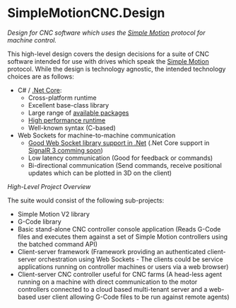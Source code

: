 # SimpleMotionCNC.Design 
*Design for CNC software which uses the [Simple Motion](http://granitedevices.com/wiki/SimpleMotion_V2) protocol for machine control.*

This high-level design covers the design decisions for a suite of CNC software intended for use with drives which speak the [Simple Motion](http://granitedevices.com/wiki/SimpleMotion_V2) protocol. While the design is technology agnostic, the intended technology choices are as follows:
* C# / [.Net Core](https://dotnet.github.io/):
  * Cross-platform runtime
  * Excellent base-class library
  * Large range of [available packages](https://www.nuget.org/)
  * [High performance runtime](https://blogs.msdn.microsoft.com/dotnet/2013/09/30/ryujit-the-next-generation-jit-compiler-for-net/)
  * Well-known syntax (C-based)
* Web Sockets for machine-to-machine communication
  * [Good Web Socket library support in .Net](http://signalr.net/) (.Net Core support in [SignalR 3 comming soon](https://github.com/aspnet/Home/wiki/Roadmap#future-work))
  * Low latency communication (Good for feedback or commands)
  * Bi-directional communication (Send commands, receive positional updates which can be plotted in 3D on the client)

*High-Level Project Overview*

The suite would consist of the following sub-projects:
* Simple Motion V2 library
* G-Code library
* Basic stand-alone CNC controller console application (Reads G-Code files and executes them against a set of Simple Motion controllers using the batched command API)
* Client-server framework (Framework providing an authenticated client-server orchestration using Web Sockets - The clients could be service applications running on controller machines or users via a web browser)
* Client-server CNC controller useful for CNC farms (A head-less agent running on a machine with direct communication to the motor controllers connected to a cloud based multi-tenant server and a web-based user client allowing G-Code files to be run against remote agents)

